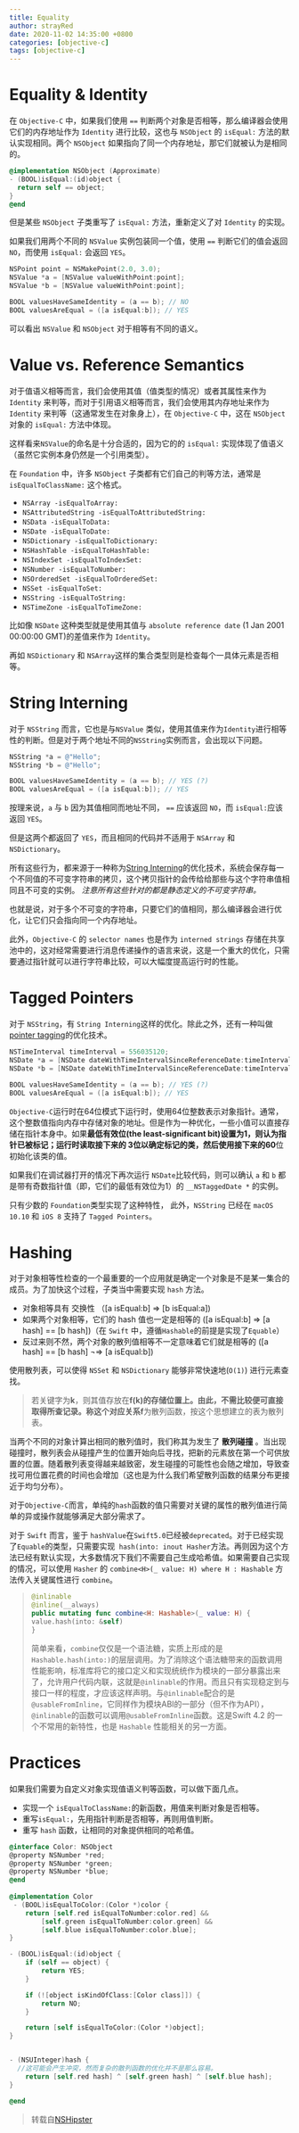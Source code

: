 ```yaml
---
title: Equality
author: strayRed
date: 2020-11-02 14:35:00 +0800
categories: [objective-c]
tags: [objective-c]
---
```


# Equality & Identity

在 `Objective-C` 中，如果我们使用 `==` 判断两个对象是否相等，那么编译器会使用它们的内存地址作为 `Identity` 进行比较，这也与 `NSObject` 的 `isEqual:` 方法的默认实现相同。两个 `NSObject` 如果指向了同一个内存地址，那它们就被认为是相同的。
```ObjectiveC
@implementation NSObject (Approximate)
- (BOOL)isEqual:(id)object {
  return self == object;
}
@end
```

但是某些 `NSObject` 子类重写了 `isEqual:` 方法，重新定义了对 `Identity` 的实现。

如果我们用两个不同的 `NSValue` 实例包装同一个值，使用 `==` 判断它们的值会返回 `NO`，而使用 `isEqual:` 会返回 `YES`。
```ObjectiveC
NSPoint point = NSMakePoint(2.0, 3.0);
NSValue *a = [NSValue valueWithPoint:point];
NSValue *b = [NSValue valueWithPoint:point];

BOOL valuesHaveSameIdentity = (a == b); // NO
BOOL valuesAreEqual = ([a isEqual:b]); // YES
```

可以看出 `NSValue` 和 `NSObject` 对于相等有不同的语义。

# Value vs. Reference Semantics

对于值语义相等而言，我们会使用其值（值类型的情况）或者其属性来作为 `Identity` 来判等，而对于引用语义相等而言，我们会使用其内存地址来作为 `Identity` 来判等（这通常发生在对象身上），在 `Objective-C` 中，这在 `NSObject` 对象的 `isEqual:` 方法中体现。 

这样看来`NSValue`的命名是十分合适的，因为它的的 `isEqual:`  实现体现了值语义（虽然它实例本身仍然是一个引用类型）。

在 `Foundation` 中，许多 `NSObject` 子类都有它们自己的判等方法，通常是 `isEqualToClassName:` 这个格式。

- `NSArray -isEqualToArray:`
- `NSAttributedString -isEqualToAttributedString:`
- `NSData -isEqualToData:`
- `NSDate -isEqualToDate:`
- `NSDictionary -isEqualToDictionary:`
- `NSHashTable -isEqualToHashTable:`
- `NSIndexSet -isEqualToIndexSet:`
- `NSNumber -isEqualToNumber:`
- `NSOrderedSet -isEqualToOrderedSet:`
- `NSSet -isEqualToSet:`
- `NSString -isEqualToString:`
- `NSTimeZone -isEqualToTimeZone:`

比如像 `NSDate` 这种类型就是使用其值与 `absolute reference date` (1 Jan 2001 00:00:00 GMT)的差值来作为 `Identity`。

再如 `NSDictionary` 和 `NSArray`这样的集合类型则是检查每个一具体元素是否相等。

# String Interning

对于 `NSString` 而言，它也是与`NSValue` 类似，使用其值来作为`Identity`进行相等性的判断。但是对于两个地址不同的`NSString`实例而言，会出现以下问题。
```ObjectiveC
NSString *a = @"Hello";
NSString *b = @"Hello";

BOOL valuesHaveSameIdentity = (a == b); // YES (?)
BOOL valuesAreEqual = ([a isEqual:b]); // YES
```

按理来说，`a` 与 `b` 因为其值相同而地址不同， `==` 应该返回 `NO`，而 `isEqual:`应该返回 `YES`。

但是这两个都返回了 `YES`，而且相同的代码并不适用于 `NSArray` 和 `NSDictionary`。

所有这些行为，都来源于一种称为[String Interning](https://en.wikipedia.org/wiki/String_interning)的优化技术，系统会保存每一个不同值的不可变字符串的拷贝，这个拷贝指针的会传给给那些与这个字符串值相同且不可变的实例。 *注意所有这些针对的都是静态定义的不可变字符串。*

也就是说，对于多个不可变的字符串，只要它们的值相同，那么编译器会进行优化，让它们只会指向同一个内存地址。

此外，`Objective-C` 的 `selector names` 也是作为 `interned strings` 存储在共享池中的，这对经常需要进行消息传递操作的语言来说，这是一个重大的优化，只需要通过指针就可以进行字符串比较，可以大幅度提高运行时的性能。

# Tagged Pointers

对于 `NSString`，有 `String Interning`这样的优化。除此之外，还有一种叫做[pointer tagging](https://en.wikipedia.org/wiki/Tagged_pointer)的优化技术。
```ObjectiveC
NSTimeInterval timeInterval = 556035120;
NSDate *a = [NSDate dateWithTimeIntervalSinceReferenceDate:timeInterval];
NSDate *b = [NSDate dateWithTimeIntervalSinceReferenceDate:timeInterval];

BOOL valuesHaveSameIdentity = (a == b); // YES (?)
BOOL valuesAreEqual = ([a isEqual:b]); // YES
```

`Objective-C`运行时在64位模式下运行时，使用64位整数表示对象指针。通常，这个整数值指向内存中存储对象的地址。但是作为一种优化，一些小值可以直接存储在指针本身中。如果**最低有效位(the least-significant bit)**设置为1，则认为指针已被标记；运行时读取接下来的 **3**位以确定标记的类，然后使用接下来的**60**位初始化该类的值。

如果我们在调试器打开的情况下再次运行 `NSDate`比较代码，则可以确认 `a` 和 `b` 都是带有奇数指针值（即，它们的最低有效位为1）的 `__NSTaggedDate *` 的实例。

只有少数的 `Foundation`类型实现了这种特性， 此外，`NSString` 已经在 `macOS 10.10` 和 `iOS 8` 支持了 `Tagged Pointers`。

# Hashing

对于对象相等性检查的一个最重要的一个应用就是确定一个对象是不是某一集合的成员。为了加快这个过程，子类当中需要实现 `hash` 方法。
- 对象相等具有 交换性 （[a isEqual:b] ⇒ [b isEqual:a])
- 如果两个对象相等，它们的 hash 值也一定是相等的 ([a isEqual:b] ⇒ [a hash] == [b hash])（在 `Swift` 中，遵循`Hashable`的前提是实现了`Equable`）
- 反过来则不然，两个对象的散列值相等不一定意味着它们就是相等的 ([a hash] == [b hash] ¬⇒ [a isEqual:b])

使用散列表，可以使得 `NSSet` 和 `NSDictionary` 能够非常快速地(`O(1)`) 进行元素查找。

>若关键字为**k**，则其值存放在**f(k)**的存储位置上。由此，不需比较便可直接取得所查记录。称这个对应关系**f**为散列函数，按这个思想建立的表为散列表。
>

当两个不同的对象计算出相同的散列值时，我们称其为发生了 **散列碰撞** 。当出现碰撞时，散列表会从碰撞产生的位置开始向后寻找，把新的元素放在第一个可供放置的位置。随着散列表变得越来越致密，发生碰撞的可能性也会随之增加，导致查找可用位置花费的时间也会增加（这也是为什么我们希望散列函数的结果分布更接近于均匀分布）。

对于`Objective-C`而言，单纯的`hash`函数的值只需要对关键的属性的散列值进行简单的异或操作就能够满足大部分需求了。

对于 `Swift` 而言，鉴于 `hashValue`在`Swift5.0`已经被`deprecated`。对于已经实现了`Equable`的类型，只需要实现` hash(into: inout Hasher`方法。再则因为这个方法已经有默认实现，大多数情况下我们不需要自己生成哈希值。如果需要自己实现的情况，可以使用 `Hasher` 的 `combine<H>(_ value: H) where H : Hashable` 方法传入关键属性进行 `combine`。

> ```swift
> @inlinable
> @inline(__always)
> public mutating func combine<H: Hashable>(_ value: H) {
> value.hash(into: &self)
> }
> ```
>
> 简单来看，`combine`仅仅是一个语法糖，实质上形成的是 `Hashable.hash(into:)`的层层调用。为了消除这个语法糖带来的函数调用性能影响，标准库将它的接口定义和实现统统作为模块的一部分暴露出来了，允许用户代码内联，这就是`@inlinable`的作用。而且只有实现稳定到与接口一样的程度，才应该这样声明。与`@inlinable`配合的是`@usableFromInline`，它同样作为模块ABI的一部分（但不作为API），`@inlinable`的函数可以调用`@usableFromInline`函数。这是Swift 4.2 的一个不常用的新特性，也是 `Hashable` 性能相关的另一方面。
>

# Practices

如果我们需要为自定义对象实现值语义判等函数，可以做下面几点。

- 实现一个 `isEqualToClassName:`的新函数，用值来判断对象是否相等。
- 重写`isEqual:`，先用指针判断是否相等，再则用值判断。
- 重写 `hash` 函数，让相同的对象提供相同的哈希值。

```ObjectiveC
@interface Color: NSObject
@property NSNumber *red;
@property NSNumber *green;
@property NSNumber *blue;
@end
  
@implementation Color
 - (BOOL)isEqualToColor:(Color *)color {
    return [self.red isEqualToNumber:color.red] &&
        [self.green isEqualToNumber:color.green] &&
        [self.blue isEqualToNumber:color.blue];
}

- (BOOL)isEqual:(id)object {
    if (self == object) {
        return YES;
    }

    if (![object isKindOfClass:[Color class]]) {
        return NO;
    }

    return [self isEqualToColor:(Color *)object];
}


- (NSUInteger)hash {
  //这可能会产生冲突，然而复杂的散列函数的优化并不是那么容易。
    return [self.red hash] ^ [self.green hash] ^ [self.blue hash];
}

@end
```

> 转载自[NSHipster](https://nshipster.com/equality/)